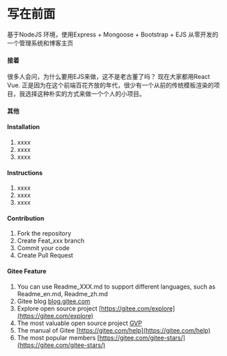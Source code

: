 # 写在前面
基于NodeJS 环境，使用Express + Mongoose + Bootstrap + EJS 从零开发的一个管理系统和博客主页

#### 接着
很多人会问，为什么要用EJS来做，这不是老古董了吗？ 现在大家都用React Vue. 正是因为在这个前端百花齐放的年代，很少有一个从前的传统模板渲染的项目，我选择这种朴实的方式来做一个个人的小项目。

#### 其他


#### Installation

1.  xxxx
2.  xxxx
3.  xxxx

#### Instructions

1.  xxxx
2.  xxxx
3.  xxxx

#### Contribution

1.  Fork the repository
2.  Create Feat_xxx branch
3.  Commit your code
4.  Create Pull Request


#### Gitee Feature

1.  You can use Readme\_XXX.md to support different languages, such as Readme\_en.md, Readme\_zh.md
2.  Gitee blog [blog.gitee.com](https://blog.gitee.com)
3.  Explore open source project [https://gitee.com/explore](https://gitee.com/explore)
4.  The most valuable open source project [GVP](https://gitee.com/gvp)
5.  The manual of Gitee [https://gitee.com/help](https://gitee.com/help)
6.  The most popular members  [https://gitee.com/gitee-stars/](https://gitee.com/gitee-stars/)
